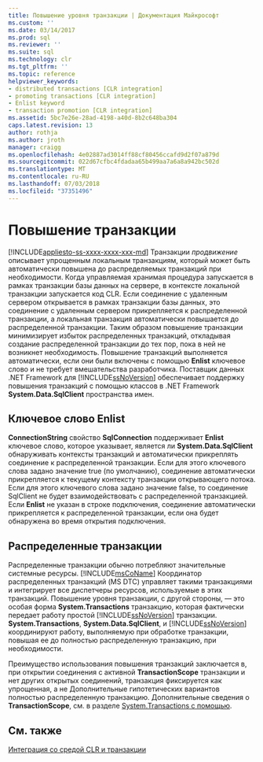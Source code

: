 ```yaml
---
title: Повышение уровня транзакции | Документация Майкрософт
ms.custom: ''
ms.date: 03/14/2017
ms.prod: sql
ms.reviewer: ''
ms.suite: sql
ms.technology: clr
ms.tgt_pltfrm: ''
ms.topic: reference
helpviewer_keywords:
- distributed transactions [CLR integration]
- promoting transactions [CLR integration]
- Enlist keyword
- transaction promotion [CLR integration]
ms.assetid: 5bc7e26e-28ad-4198-a40d-8b2c648ba304
caps.latest.revision: 13
author: rothja
ms.author: jroth
manager: craigg
ms.openlocfilehash: 4e02887ad3014ff88cf80456ccafd9d2f07a879d
ms.sourcegitcommit: 022d67cfbc4fdadaa65b499aa7a6a8a942bc502d
ms.translationtype: MT
ms.contentlocale: ru-RU
ms.lasthandoff: 07/03/2018
ms.locfileid: "37351496"
---
```

# <a name="transaction-promotion"></a>Повышение транзакции
[!INCLUDE[appliesto-ss-xxxx-xxxx-xxx-md](../../includes/appliesto-ss-xxxx-xxxx-xxx-md.md)]
  Транзакции *продвижение* описывает упрощенным локальным транзакциям, который может быть автоматически повышена до распределяемых транзакций при необходимости. Когда управляемая хранимая процедура запускается в рамках транзакции базы данных на сервере, в контексте локальной транзакции запускается код CLR.  Если соединение с удаленным сервером открывается в рамках транзакции базы данных, это соединение с удаленным сервером прикрепляется к распределенной транзакции, а локальная транзакция автоматически повышается до распределенной транзакции. Таким образом повышение транзакции минимизирует избыток распределенных транзакций, откладывая создание распределенной транзакции до тех пор, пока в ней не возникнет необходимость. Повышение транзакций выполняется автоматически, если они были включены с помощью **Enlist** ключевое слово и не требует вмешательства разработчика. Поставщик данных .NET Framework для [!INCLUDE[ssNoVersion](../../includes/ssnoversion-md.md)] обеспечивает поддержку повышения транзакций с помощью классов в .NET Framework **System.Data.SqlClient** пространства имен.  
  
## <a name="the-enlist-keyword"></a>Ключевое слово Enlist  
 **ConnectionString** свойство **SqlConnection** поддерживает **Enlist** ключевое слово, которое указывает, является ли **System.Data.SqlClient** обнаруживать контексты транзакций и автоматически прикреплять соединение к распределенной транзакции. Если для этого ключевого слова задано значение true (по умолчанию), соединение автоматически прикрепляется к текущему контексту транзакции открывающего потока. Если для этого ключевого слова задано значение false, то соединение SqlClient не будет взаимодействовать с распределенной транзакцией. Если **Enlist** не указан в строке подключения, соединение автоматически прикрепляется к распределенной транзакции, если она будет обнаружена во время открытия подключения.  
  
## <a name="distributed-transactions"></a>Распределенные транзакции  
 Распределенные транзакции обычно потребляют значительные системные ресурсы. [!INCLUDE[msCoName](../../includes/msconame-md.md)] Координатор распределенных транзакций (MS DTC) управляет такими транзакциями и интегрирует все диспетчеры ресурсов, используемые в этих транзакций. Повышение уровня транзакции, с другой стороны, — это особая форма **System.Transactions** транзакцию, которая фактически передает работу простой [!INCLUDE[ssNoVersion](../../includes/ssnoversion-md.md)] транзакции. **System.Transactions**, **System.Data.SqlClient**, и [!INCLUDE[ssNoVersion](../../includes/ssnoversion-md.md)] координируют работу, выполняемую при обработке транзакции, повышая ее до полностью распределенную транзакцию, при необходимости.  
  
 Преимущество использования повышения транзакций заключается в, при открытии соединения с активной **TransactionScope** транзакции и нет других открытых соединений, транзакция фиксируется как упрощенная, а не Дополнительные гипотетических вариантов полностью распределенную транзакцию. Дополнительные сведения о **TransactionScope**, см. в разделе [System.Transactions с помощью](../../relational-databases/clr-integration-data-access-transactions/using-system-transactions.md).  
  
## <a name="see-also"></a>См. также  
 [Интеграция со средой CLR и транзакции](../../relational-databases/clr-integration-data-access-transactions/clr-integration-and-transactions.md)  
  
  
